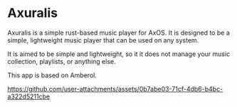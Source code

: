 # Axuralis

Axuralis is a simple rust-based music player for AxOS. It is designed to be a simple, lightweight music player that can be used on any system. 

It is aimed to be simple and lightweight, so it it does not manage your music collection, playlists, or anything else. 

This app is based on Amberol.

https://github.com/user-attachments/assets/0b7abe03-71cf-4db6-b4bc-a322d5211cbe

